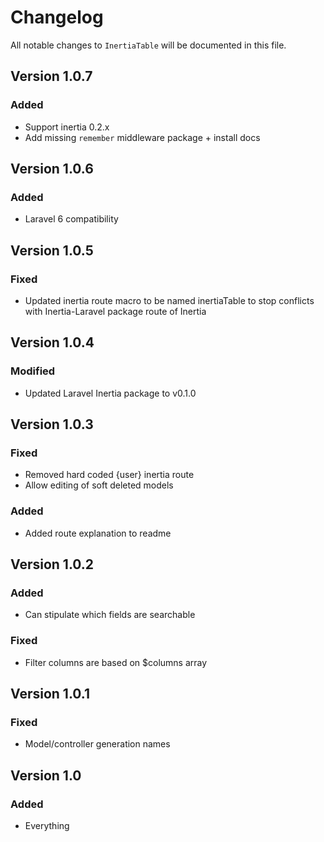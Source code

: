 # Changelog

All notable changes to `InertiaTable` will be documented in this file.

## Version 1.0.7

### Added
- Support inertia 0.2.x
- Add missing `remember` middleware package + install docs

## Version 1.0.6

### Added
- Laravel 6 compatibility

## Version 1.0.5

### Fixed
- Updated inertia route macro to be named inertiaTable to stop conflicts with Inertia-Laravel package route of Inertia

## Version 1.0.4

### Modified
- Updated Laravel Inertia package to v0.1.0

## Version 1.0.3

### Fixed
- Removed hard coded {user} inertia route
- Allow editing of soft deleted models

### Added
- Added route explanation to readme

## Version 1.0.2

### Added
- Can stipulate which fields are searchable

### Fixed
- Filter columns are based on $columns array

## Version 1.0.1

### Fixed
- Model/controller generation names


## Version 1.0

### Added
- Everything
